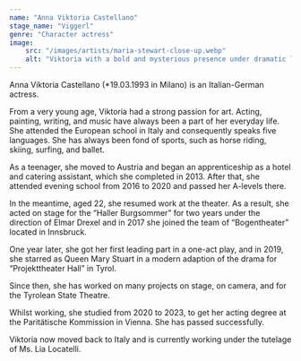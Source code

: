 ```yaml
---
name: "Anna Viktoria Castellano"
stage_name: "Viggerl"
genre: "Character actress"
image: 
    src: "/images/artists/maria-stewart-close-up.webp"
    alt: "Viktoria with a bold and mysterious presence under dramatic lighting"
---
```


Anna Viktoria Castellano (*19.03.1993 in Milano) is an Italian-German actress.

From a very young age, Viktoria had a strong passion for art. Acting, painting, writing, and music have always been a part of her everyday life. She attended the European school in Italy and consequently speaks five languages. She has always been fond of sports, such as horse riding, skiing, surfing, and ballet.

As a teenager, she moved to Austria and began an apprenticeship as a hotel and catering assistant, which she completed in 2013. After that, she attended evening school from 2016 to 2020 and passed her A-levels there.

In the meantime, aged 22, she resumed work at the theater. As a result, she acted on stage for the “Haller Burgsommer” for two years under the direction of Elmar Drexel and in 2017 she joined the team of “Bogentheater” located in Innsbruck.

One year later, she got her first leading part in a one-act play, and in 2019, she starred as Queen Mary Stuart in a modern adaption of the drama for “Projekttheater Hall” in Tyrol.

Since then, she has worked on many projects on stage, on camera, and for the Tyrolean State Theatre.

Whilst working, she studied from 2020 to 2023, to get her acting degree at the Paritätische Kommission in Vienna. She has passed successfully.

Viktoria now moved back to Italy and is currently working under the tutelage of Ms. Lia Locatelli.